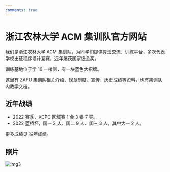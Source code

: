 ```yaml
---
comments: true
---
```


# 浙江农林大学 ACM 集训队官方网站

我们是浙江农林大学 ACM 集训队，为同学们提供算法交流、训练平台，多次代表学校出征程序设计竞赛，近年屡获国家级金奖。

训练基地位于学 10 一楼侧，有一块蓝色大招牌。

这里有 ZAFU 集训队相关介绍、规章制度、宣传、历史成绩等资料，也有集训队内教学文档。

## 近年战绩

- 2022 赛季，XCPC 区域赛 1 金 3 银 7 铜。
- 2022 蓝桥杯，国一 2 人、国二 9 人、国三 3 人，其中大一 2 人。

更多成绩见 [往年成绩](./about/history.md)。

## 照片

![img3](./about/img/img3.png)
